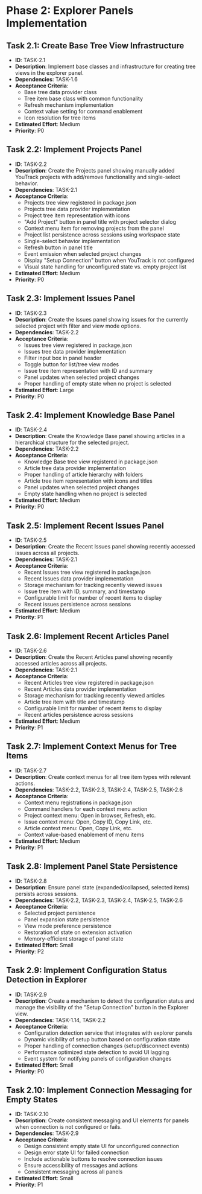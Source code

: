 # Phase 2: Explorer Panels Implementation

## Task 2.1: Create Base Tree View Infrastructure
- **ID**: TASK-2.1
- **Description**: Implement base classes and infrastructure for creating tree views in the explorer panel.
- **Dependencies**: TASK-1.6
- **Acceptance Criteria**:
  - Base tree data provider class
  - Tree item base class with common functionality
  - Refresh mechanism implementation
  - Context value setting for command enablement
  - Icon resolution for tree items
- **Estimated Effort**: Medium
- **Priority**: P0

## Task 2.2: Implement Projects Panel
- **ID**: TASK-2.2
- **Description**: Create the Projects panel showing manually added YouTrack projects with add/remove functionality and single-select behavior.
- **Dependencies**: TASK-2.1
- **Acceptance Criteria**:
  - Projects tree view registered in package.json
  - Projects tree data provider implementation
  - Project tree item representation with icons
  - "Add Project" button in panel title with project selector dialog
  - Context menu item for removing projects from the panel
  - Project list persistence across sessions using workspace state
  - Single-select behavior implementation
  - Refresh button in panel title
  - Event emission when selected project changes
  - Display "Setup Connection" button when YouTrack is not configured
  - Visual state handling for unconfigured state vs. empty project list
- **Estimated Effort**: Medium
- **Priority**: P0

## Task 2.3: Implement Issues Panel
- **ID**: TASK-2.3
- **Description**: Create the Issues panel showing issues for the currently selected project with filter and view mode options.
- **Dependencies**: TASK-2.2
- **Acceptance Criteria**:
  - Issues tree view registered in package.json
  - Issues tree data provider implementation
  - Filter input box in panel header
  - Toggle button for list/tree view modes
  - Issue tree item representation with ID and summary
  - Panel updates when selected project changes
  - Proper handling of empty state when no project is selected
- **Estimated Effort**: Large
- **Priority**: P0

## Task 2.4: Implement Knowledge Base Panel
- **ID**: TASK-2.4
- **Description**: Create the Knowledge Base panel showing articles in a hierarchical structure for the selected project.
- **Dependencies**: TASK-2.2
- **Acceptance Criteria**:
  - Knowledge Base tree view registered in package.json
  - Article tree data provider implementation
  - Proper handling of article hierarchy with folders
  - Article tree item representation with icons and titles
  - Panel updates when selected project changes
  - Empty state handling when no project is selected
- **Estimated Effort**: Medium
- **Priority**: P0

## Task 2.5: Implement Recent Issues Panel
- **ID**: TASK-2.5
- **Description**: Create the Recent Issues panel showing recently accessed issues across all projects.
- **Dependencies**: TASK-2.1
- **Acceptance Criteria**:
  - Recent Issues tree view registered in package.json
  - Recent Issues data provider implementation
  - Storage mechanism for tracking recently viewed issues
  - Issue tree item with ID, summary, and timestamp
  - Configurable limit for number of recent items to display
  - Recent issues persistence across sessions
- **Estimated Effort**: Medium
- **Priority**: P1

## Task 2.6: Implement Recent Articles Panel
- **ID**: TASK-2.6
- **Description**: Create the Recent Articles panel showing recently accessed articles across all projects.
- **Dependencies**: TASK-2.1
- **Acceptance Criteria**:
  - Recent Articles tree view registered in package.json
  - Recent Articles data provider implementation
  - Storage mechanism for tracking recently viewed articles
  - Article tree item with title and timestamp
  - Configurable limit for number of recent items to display
  - Recent articles persistence across sessions
- **Estimated Effort**: Medium
- **Priority**: P1

## Task 2.7: Implement Context Menus for Tree Items
- **ID**: TASK-2.7
- **Description**: Create context menus for all tree item types with relevant actions.
- **Dependencies**: TASK-2.2, TASK-2.3, TASK-2.4, TASK-2.5, TASK-2.6
- **Acceptance Criteria**:
  - Context menu registrations in package.json
  - Command handlers for each context menu action
  - Project context menu: Open in browser, Refresh, etc.
  - Issue context menu: Open, Copy ID, Copy Link, etc.
  - Article context menu: Open, Copy Link, etc.
  - Context value-based enablement of menu items
- **Estimated Effort**: Medium
- **Priority**: P1

## Task 2.8: Implement Panel State Persistence
- **ID**: TASK-2.8
- **Description**: Ensure panel state (expanded/collapsed, selected items) persists across sessions.
- **Dependencies**: TASK-2.2, TASK-2.3, TASK-2.4, TASK-2.5, TASK-2.6
- **Acceptance Criteria**:
  - Selected project persistence
  - Panel expansion state persistence
  - View mode preference persistence
  - Restoration of state on extension activation
  - Memory-efficient storage of panel state
- **Estimated Effort**: Small
- **Priority**: P2

## Task 2.9: Implement Configuration Status Detection in Explorer
- **ID**: TASK-2.9
- **Description**: Create a mechanism to detect the configuration status and manage the visibility of the "Setup Connection" button in the Explorer view.
- **Dependencies**: TASK-1.14, TASK-2.2
- **Acceptance Criteria**:
  - Configuration detection service that integrates with explorer panels
  - Dynamic visibility of setup button based on configuration state
  - Proper handling of connection changes (setup/disconnect events)
  - Performance optimized state detection to avoid UI lagging
  - Event system for notifying panels of configuration changes
- **Estimated Effort**: Small
- **Priority**: P0

## Task 2.10: Implement Connection Messaging for Empty States
- **ID**: TASK-2.10
- **Description**: Create consistent messaging and UI elements for panels when connection is not configured or fails.
- **Dependencies**: TASK-2.9
- **Acceptance Criteria**:
  - Design consistent empty state UI for unconfigured connection
  - Design error state UI for failed connection
  - Include actionable buttons to resolve connection issues
  - Ensure accessibility of messages and actions
  - Consistent messaging across all panels
- **Estimated Effort**: Small
- **Priority**: P1
